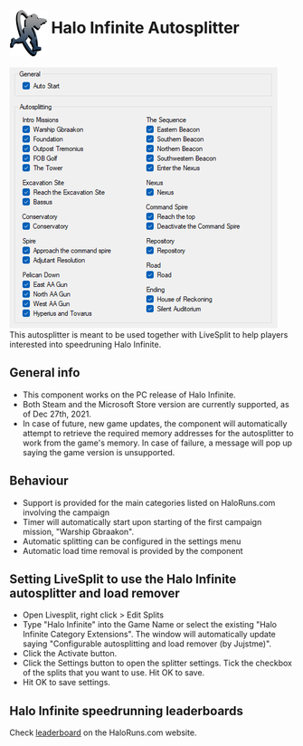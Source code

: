 <h1> <img src="https://raw.githubusercontent.com/Jujstme/LiveSplit.HaloInfinite/master/Resources/HaloRunsLogo.png" alt="HaloRuns" align="middle"/> Halo Infinite Autosplitter</h1>

<img src="https://raw.githubusercontent.com/Jujstme/LiveSplit.HaloInfinite/master/Resources/SettingsMenu.png">
This autosplitter is meant to be used together with LiveSplit to help players interested into speedruning Halo Infinite.

## General info
* This component works on the PC release of Halo Infinite.
* Both Steam and the Microsoft Store version are currently supported, as of Dec 27th, 2021.
* In case of future, new game updates, the component will automatically attempt to retrieve the required memory addresses for the autosplitter to work from the game's memory. In case of failure, a message will pop up saying the game version is unsupported.

## Behaviour
* Support is provided for the main categories listed on HaloRuns.com involving the campaign
* Timer will automatically start upon starting of the first campaign mission, "Warship Gbraakon".
* Automatic splitting can be configured in the settings menu
* Automatic load time removal is provided by the component

## Setting LiveSplit to use the Halo Infinite autosplitter and load remover
* Open Livesplit, right click > Edit Splits
* Type "Halo Infinite" into the Game Name or select the existing "Halo Infinite Category Extensions". The window will automatically update saying "Configurable autosplitting and load remover (by Jujstme)".
* Click the Activate button. 
* Click the Settings button to open the splitter settings. Tick the checkbox of the splits that you want to use. Hit OK to save.
* Hit OK to save settings.

## Halo Infinite speedrunning leaderboards
Check <a href="https://haloruns.com/leaderboards/infinite/">leaderboard</a> on the HaloRuns.com website.
